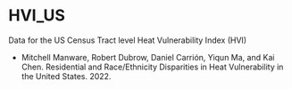 # HVI_US
Data for the US Census Tract level Heat Vulnerability Index (HVI)
- Mitchell Manware, Robert Dubrow, Daniel Carrión, Yiqun Ma, and Kai Chen. Residential and Race/Ethnicity Disparities in Heat Vulnerability in the United States. 2022.
